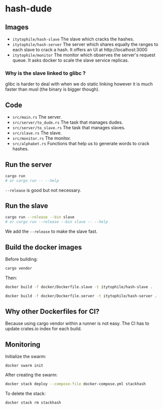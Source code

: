 # hash-dude

## Images

- `itytophile/hash-slave` The slave which cracks the hashes.
- `itytophile/hash-server` The server which shares equally the ranges to each slave to crack a hash. It offers an UI at http://localhost:3000
- `itytophile/monitor` The monitor which observes the server's request queue. It asks docker to scale the slave service replicas.

### Why is the slave linked to glibc ?

glibc is harder to deal with when we do static linking however it is much faster than musl (the binary is bigger though).

## Code

- `src/main.rs` The server.
- `src/server/to_dude.rs` The task that manages dudes.
- `src/server/to_slave.rs` The task that manages slaves.
- `src/slave.rs` The slave.
- `src/monitor.rs` The monitor.
- `src/alphabet.rs` Functions that help us to generate words to crack hashes.

## Run the server

```sh
cargo run
# or cargo run -- --help
```

`--release` is good but not necessary.

## Run the slave

```sh
cargo run --release --bin slave
# or cargo run --release --bin slave -- --help
```

We add the `--release` to make the slave fast.

## Build the docker images

Before building:

```sh
cargo vendor
```

Then:

```sh
docker build -f docker/Dockerfile.slave -t itytophile/hash-slave .
```

```sh
docker build -f docker/Dockerfile.server -t itytophile/hash-server .
```

## Why other Dockerfiles for CI?

Because using cargo vendor within a runner is not easy. The CI has to update crates.io index for each build.

## Monitoring

Initialize the swarm:

```
docker swarm init
```

After creating the swarm:

```sh
docker stack deploy --compose-file docker-compose.yml stackhash
```

To delete the stack:

```sh
docker stack rm stackhash
```
